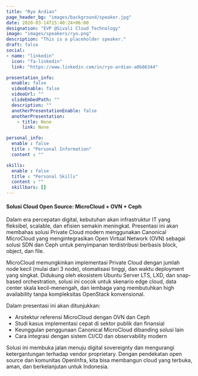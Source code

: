 ```yaml
---
title: "Ryo Ardian"
page_header_bg: "images/background/speaker.jpg"
date: 2020-03-14T15:40:24+06:00
designation: "EVP @Sivali Cloud Technology"
image: "images/speakers/ryo.png"
description: "This is a placeholder speaker."
draft: false
social:
- name: "linkedin"
  icon: "fa-linkedin"
  link: "https://www.linkedin.com/in/ryo-ardian-a0b86344"

presentation_info:
  enable: false
  videoEnable: false
  videoUrl: ""
  slideEmbedPath: ""
  description: ""
  anotherPresentationEnable: false
  anotherPresentation:
    - title: None
      link: None

personal_info:
  enable : false
  title : "Personal Information"
  content : ""

skills:
  enable : false
  title : "Personal Skills"
  content : ""
  skillbars: []
---
```


#### Solusi Cloud Open Source: MicroCloud + OVN + Ceph

Dalam era percepatan digital, kebutuhan akan infrastruktur IT yang fleksibel, scalable, dan efisien semakin meningkat. Presentasi ini akan membahas solusi Private Cloud modern menggunakan Canonical MicroCloud yang mengintegrasikan Open Virtual Network (OVN) sebagai solusi SDN dan Ceph untuk penyimpanan terdistribusi berbasis block, object, dan file.

MicroCloud memungkinkan implementasi Private Cloud dengan jumlah node kecil (mulai dari 3 node), otomatisasi tinggi, dan waktu deployment yang singkat. Didukung oleh ekosistem Ubuntu Server LTS, LXD, dan snap-based orchestration, solusi ini cocok untuk skenario edge cloud, data center skala kecil-menengah, dan lembaga yang membutuhkan high availability tanpa kompleksitas OpenStack konvensional.

Dalam presentasi ini akan ditunjukkan:
- Arsitektur referensi MicroCloud dengan OVN dan Ceph
- Studi kasus implementasi cepat di sektor publik dan finansial
- Keunggulan penggunaan Canonical MicroCloud dibanding solusi lain
- Cara integrasi dengan sistem CI/CD dan observability modern

Solusi ini membuka jalan menuju digital sovereignty dan mengurangi ketergantungan terhadap vendor proprietary. Dengan pendekatan open source dan komunitas OpenInfra, kita bisa membangun cloud yang terbuka, aman, dan berkelanjutan untuk Indonesia.
